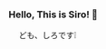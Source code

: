 ### Hello, This is Siro! 👋
　     ども、しろです❕ 

<!--
**shiro1920/shiro1920** is a ✨ _special_ ✨ repository because its `README.md` (this file) appears on your GitHub profile.

Here are some ideas to get you started:

[![Rainbow cat's github stats](https://github-readme-stats.vercel.app/api?username=shiro1920&show_icons=true)](https://github.com/shiro1920/github-readme-stats)
![info](https://github-readme-stats.vercel.app/api?username=shiro1920&show_icons=true&count_private=true&hide=prs&theme=cobalt)

- 🔭 I’m currently working on Nanjing University
- 🌱 I’m currently learning astronomy
- 🤔 I’m looking for help with python, IDL, linux, HTML and so on 

-->
